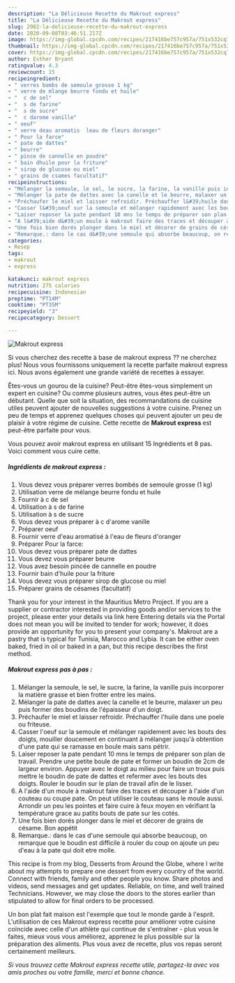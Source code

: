 ```yaml
---
description: "La Délicieuse Recette du Makrout express"
title: "La Délicieuse Recette du Makrout express"
slug: 2902-la-delicieuse-recette-du-makrout-express
date: 2020-09-08T03:46:51.217Z
image: https://img-global.cpcdn.com/recipes/217416be757c957a/751x532cq70/makrout-express-photo-principale-de-la-recette.jpg
thumbnail: https://img-global.cpcdn.com/recipes/217416be757c957a/751x532cq70/makrout-express-photo-principale-de-la-recette.jpg
cover: https://img-global.cpcdn.com/recipes/217416be757c957a/751x532cq70/makrout-express-photo-principale-de-la-recette.jpg
author: Esther Bryant
ratingvalue: 4.3
reviewcount: 15
recipeingredient:
- " verres bombs de semoule grosse 1 kg"
- " verre de mlange beurre fondu et huile"
- "  c de sel"
- "  s de farine"
- "  s de sucre"
- "  c darome vanille"
- " oeuf"
- " verre deau aromatis  leau de fleurs doranger"
- " Pour la farce"
- " pate de dattes"
- " beurre"
- " pince de cannelle en poudre"
- " bain dhuile pour la friture"
- " sirop de glucose ou miel"
- " grains de csames facultatif"
recipeinstructions:
- "Mélanger la semoule, le sel, le sucre, la farine, la vanille puis incorporer la matière grasse et bien frotter entre les mains."
- "Mèlanger la pate de dattes avec la canelle et le beurre, malaxer un peu puis former des boudins de l&#39;épaisseur d&#39;un doigt."
- "Préchaufer le miel et laisser refroidir. Préchauffer l&#39;huile dans une poele ou friteuse."
- "Casser l&#39;oeuf sur la semoule et mélanger rapidement avec les bouts des doigts, mouiller doucement en continuant à mélanger jusqu&#39;à obtention d&#39;une pate qui se ramasse en boule mais sans pétrir."
- "Laiser reposer la pate pendant 10 mns le temps de préparer son plan de travail. Prendre une petite boule de pate et former un boudin de 2cm de largeur environ. Appuyer avec le doigt au milieu pour faire un troux puis mettre le boudin de pate de dattes et refermer avec les bouts des doigts. Rouler le boudin sur le plan de travail afin de le lisser."
- "A l&#39;aide d&#39;un moule à makrout faire des traces et découper à l&#39;aide d&#39;un couteau ou coupe pate. On peut utiliser le couteau sans le moule aussi. Arrondir un peu les pointes et faire cuire à feux moyen en vérifiant la température grace au patits bouts de pate sur les cotés."
- "Une fois bien dorés plonger dans le miel et décorer de grains de césame. Bon appétit"
- "Remarque.: dans le cas d&#39;une semoule qui absorbe beaucoup, on remarque que le boudin est difficile à rouler du coup on ajoute un peu d&#39;eau à la pate qui doit etre molle."
categories:
- Resep
tags:
- makrout
- express

katakunci: makrout express 
nutrition: 275 calories
recipecuisine: Indonesian
preptime: "PT14M"
cooktime: "PT35M"
recipeyield: "3"
recipecategory: Dessert

---
```



![Makrout express](https://img-global.cpcdn.com/recipes/217416be757c957a/751x532cq70/makrout-express-photo-principale-de-la-recette.jpg)

Si vous cherchez des recette à base de makrout express ?? ne cherchez plus! Nous vous fournissons uniquement la recette parfaite makrout express ici. Nous avons également une grande variété de recettes à essayer.

Êtes-vous un gourou de la cuisine? Peut-être êtes-vous simplement un expert en cuisine? Ou comme plusieurs autres, vous êtes peut-être un débutant. Quelle que soit la situation, des recommandations de cuisine utiles peuvent ajouter de nouvelles suggestions à votre cuisine. Prenez un peu de temps et apprenez quelques choses qui peuvent ajouter un peu de plaisir à votre régime de cuisine. Cette recette de <strong> Makrout express </strong> est peut-être parfaite pour vous.

<!--inarticleads1-->

Vous pouvez avoir makrout express en utilisant 15 Ingrédients et 8 pas. Voici comment vous cuire cette.

##### Ingrédients de makrout express :

1. Vous devez vous préparer  verres bombés de semoule grosse (1 kg)
1. Utilisation  verre de mélange beurre fondu et huile
1. Fournir  à c de sel
1. Utilisation  à s de farine
1. Utilisation  à s de sucre
1. Vous devez vous préparer  à c d&#39;arome vanille
1. Préparer  oeuf
1. Fournir  verre d&#39;eau aromatisé à l&#39;eau de fleurs d&#39;oranger
1. Préparer  Pour la farce:
1. Vous devez vous préparer  pate de dattes
1. Vous devez vous préparer  beurre
1. Vous avez besoin  pincée de cannelle en poudre
1. Fournir  bain d&#39;huile pour la friture
1. Vous devez vous préparer  sirop de glucose ou miel
1. Préparer  grains de césames (facultatif)


Thank you for your interest in the Mauritius Metro Project. If you are a supplier or contractor interested in providing goods and/or services to the project, please enter your details via link here Entering details via the Portal does not mean you will be invited to tender for work; however, it does provide an opportunity for you to present your company&#39;s. Makrout are a pastry that is typical for Tunisia, Marocco and Lybia. It can be either oven baked, fried in oil or baked in a pan, but this recipe describes the first method. 

<!--inarticleads2-->

##### Makrout express pas à pas :

1. Mélanger la semoule, le sel, le sucre, la farine, la vanille puis incorporer la matière grasse et bien frotter entre les mains.
1. Mèlanger la pate de dattes avec la canelle et le beurre, malaxer un peu puis former des boudins de l&#39;épaisseur d&#39;un doigt.
1. Préchaufer le miel et laisser refroidir. Préchauffer l&#39;huile dans une poele ou friteuse.
1. Casser l&#39;oeuf sur la semoule et mélanger rapidement avec les bouts des doigts, mouiller doucement en continuant à mélanger jusqu&#39;à obtention d&#39;une pate qui se ramasse en boule mais sans pétrir.
1. Laiser reposer la pate pendant 10 mns le temps de préparer son plan de travail. Prendre une petite boule de pate et former un boudin de 2cm de largeur environ. Appuyer avec le doigt au milieu pour faire un troux puis mettre le boudin de pate de dattes et refermer avec les bouts des doigts. Rouler le boudin sur le plan de travail afin de le lisser.
1. A l&#39;aide d&#39;un moule à makrout faire des traces et découper à l&#39;aide d&#39;un couteau ou coupe pate. On peut utiliser le couteau sans le moule aussi. Arrondir un peu les pointes et faire cuire à feux moyen en vérifiant la température grace au patits bouts de pate sur les cotés.
1. Une fois bien dorés plonger dans le miel et décorer de grains de césame. Bon appétit
1. Remarque.: dans le cas d&#39;une semoule qui absorbe beaucoup, on remarque que le boudin est difficile à rouler du coup on ajoute un peu d&#39;eau à la pate qui doit etre molle.


This recipe is from my blog, Desserts from Around the Globe, where I write about my attempts to prepare one dessert from every country of the world. Connect with friends, family and other people you know. Share photos and videos, send messages and get updates. Reliable, on time, and well trained Technicians. However, we may close the doors to the stores earlier than stipulated to allow for final orders to be processed. 

<!--inarticleads1-->

<p>
Un bon plat fait maison est l'exemple que tout le monde garde à l'esprit. L'utilisation de ces Makrout express recette pour améliorer votre cuisine coïncide avec celle d'un athlète qui continue de s'entraîner - plus vous le faites, mieux vous vous améliorez, apprenez le plus possible sur la préparation des aliments. Plus vous avez de recette, plus vos repas seront certainement meilleurs.
</p>

<p>
<i>Si vous trouvez cette Makrout express recette utile, partagez-la avec vos amis proches ou votre famille, merci et bonne chance.</i>
</p>
